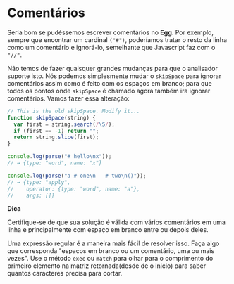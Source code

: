 # Comentários

Seria bom se pudéssemos escrever comentários no **Egg**. Por exemplo, sempre que encontrar um cardinal `("#")`, poderíamos tratar o resto da linha como um comentário e ignorá-lo, semelhante que Javascript faz com o `"//"`.

Não temos de fazer quaisquer grandes mudanças para que o analisador suporte isto. Nós podemos simplesmente mudar o `skipSpace` para ignorar comentários assim como é feito com os espaços em branco; para que todos os pontos onde `skipSpace` é chamado agora também ira ignorar comentários. Vamos fazer essa alteração:

```js
// This is the old skipSpace. Modify it...
function skipSpace(string) {
  var first = string.search(/\S/);
  if (first == -1) return "";
  return string.slice(first);
}

console.log(parse("# hello\nx"));
// → {type: "word", name: "x"}

console.log(parse("a # one\n   # two\n()"));
// → {type: "apply",
//    operator: {type: "word", name: "a"},
//    args: []}
```

**Dica**

Certifique-se de que sua solução é válida com vários comentários em uma linha e principalmente com espaço em branco entre ou depois deles.

Uma expressão regular é a maneira mais fácil de resolver isso. Faça algo que corresponda "espaços em branco ou um comentário, uma ou mais vezes". Use o método  `exec` ou `match` para olhar para o comprimento do primeiro elemento na matriz retornada(desde de o inicio) para saber quantos caracteres precisa para cortar.
